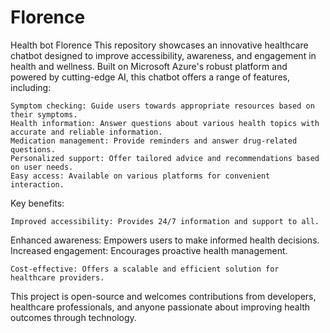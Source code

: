 # Florence
Health bot Florence
This repository showcases an innovative healthcare chatbot designed to improve accessibility, awareness, and engagement in health and wellness. Built on Microsoft Azure's robust platform and powered by cutting-edge AI, this chatbot offers a range of features, including:

    Symptom checking: Guide users towards appropriate resources based on their symptoms.
    Health information: Answer questions about various health topics with accurate and reliable information.
    Medication management: Provide reminders and answer drug-related questions.
    Personalized support: Offer tailored advice and recommendations based on user needs.
    Easy access: Available on various platforms for convenient interaction.

Key benefits:

    Improved accessibility: Provides 24/7 information and support to all.

Enhanced awareness: Empowers users to make informed health decisions.
Increased engagement: Encourages proactive health management.

    Cost-effective: Offers a scalable and efficient solution for healthcare providers.

This project is open-source and welcomes contributions from developers, healthcare professionals, and anyone passionate about improving health outcomes through technology.
